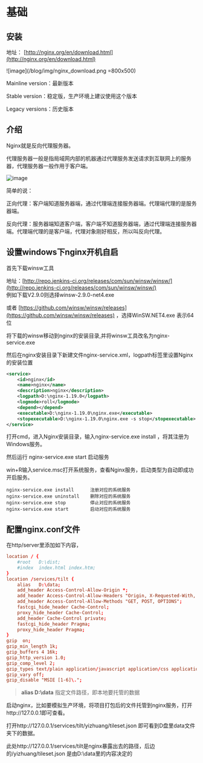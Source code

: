# 基础

## 安装

地址： [http://nginx.org/en/download.html](http://nginx.org/en/download.html)

![image](/blog/img/nginx_download.png =800x500)

Mainline version：最新版本

Stable version：稳定版，生产环境上建议使用这个版本

Legacy versions：历史版本


## 介绍

Nginx就是反向代理服务器。

代理服务器一般是指局域网内部的机器通过代理服务发送请求到互联网上的服务器，代理服务器一般作用于客户端。

![image](/blog/img/nginx1.png)

简单的说：

正向代理：客户端知道服务器端，通过代理端连接服务器端。代理端代理的是服务器端。

反向代理：服务器端知道客户端，客户端不知道服务器端，通过代理端连接服务器端。代理端代理的是客户端，代理对象刚好相反，所以叫反向代理。

## 设置windows下nginx开机自启

首先下载winsw工具 

地址：[http://repo.jenkins-ci.org/releases/com/sun/winsw/winsw/](http://repo.jenkins-ci.org/releases/com/sun/winsw/winsw/)  
例如下载V2.9.0则选择winsw-2.9.0-net4.exe

或者 [https://github.com/winsw/winsw/releases](https://github.com/winsw/winsw/releases) ，选择WinSW.NET4.exe  表示64位

将下载的winsw移动到nginx的安装目录,并将winsw工具改名为nginx-service.exe

然后在nginx安装目录下新建文件nginx-service.xml，logpath标签里设置Nginx的安装位置

```xml
<service>
    <id>nginx</id>
    <name>nginx</name>
    <description>nginx</description>
    <logpath>D:\nginx-1.19.0</logpath>
    <logmode>roll</logmode>
    <depend></depend>
    <executable>D:\nginx-1.19.0\nginx.exe</executable>
    <stopexecutable>D:\nginx-1.19.0\nginx.exe -s stop</stopexecutable>
</service>
```

打开cmd，进入Nginx安装目录，输入nginx-service.exe install ，将其注册为Windows服务。

然后运行 nginx-service.exe start 启动服务

win+R输入service.msc打开系统服务，查看Nginx服务，启动类型为自动即成功开启服务。

```
nginx-service.exe install      注册对应的系统服务
nginx-service.exe uninstall    删除对应的系统服务
nginx-service.exe stop         停止对应的系统服务
nginx-service.exe start        启动对应的系统服务
```

## 配置nginx.conf文件

在http/server里添加如下内容，

```conf
location / {
    #root   D:\dist;
    #index  index.html index.htm;
}
location /services/tilt {
    alias   D:\data;
    add_header Access-Control-Allow-Origin *;
    add_header Access-Control-Allow-Headers "Origin, X-Requested-With, Content-Type, Accept";
    add_header Access-Control-Allow-Methods "GET, POST, OPTIONS";
    fastcgi_hide_header Cache-Control;
    proxy_hide_header Cache-Control; 
    add_header Cache-Control private;
    fastcgi_hide_header Pragma;
    proxy_hide_header Pragma;
}
gzip  on;
gzip_min_length 1k;
gzip_buffers 4 16k;
gzip_http_version 1.0;
gzip_comp_level 2;
gzip_types text/plain application/javascript application/css application/json text/css application/xml text/javascript application/x-httpd-php image/jpeg image/gif image/png;
gzip_vary off;
gzip_disable "MSIE [1-6]\.";
```

>**alias D:\data** 指定文件路径，即本地要托管的数据

启动nginx，比如要模拟生产环境，将项目打包后的文件托管到nginx服务，打开http://127.0.0.1即可查看。

打开http://127.0.0.1/services/tilt/yizhuang/tileset.json 即可看到D盘里data文件夹下的数据。

此处http://127.0.0.1/services/tilt是nginx暴露出去的路径，后边的/yizhuang/tileset.json 是由D:\data里的内容决定的
